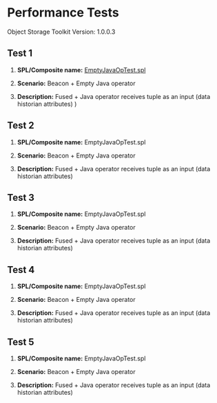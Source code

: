 Performance Tests
=================

Object Storage Toolkit Version: 1.0.0.3

Test 1
------

1.  **SPL/Composite name:** [EmptyJavaOpTest.spl](https://github.com/user/repo/blob/branch/other_file.md)

2.  **Scenario:** Beacon + Empty Java operator

3.  **Description:** Fused + Java operator receives tuple as an input (data historian attributes)
)
 
Test 2
------

1.  **SPL/Composite name:** EmptyJavaOpTest.spl

2.  **Scenario:** Beacon + Empty Java operator

3.  **Description:** Fused + Java operator receives tuple as an input (data historian attributes)

Test 3
------
1.  **SPL/Composite name:** EmptyJavaOpTest.spl

2.  **Scenario:** Beacon + Empty Java operator

3.  **Description:** Fused + Java operator receives tuple as an input (data historian attributes)

Test 4
------
1.  **SPL/Composite name:** EmptyJavaOpTest.spl

2.  **Scenario:** Beacon + Empty Java operator

3.  **Description:** Fused + Java operator receives tuple as an input (data historian attributes)

Test 5
------

1.  **SPL/Composite name:** EmptyJavaOpTest.spl

2.  **Scenario:** Beacon + Empty Java operator

3.  **Description:** Fused + Java operator receives tuple as an input (data historian attributes)

